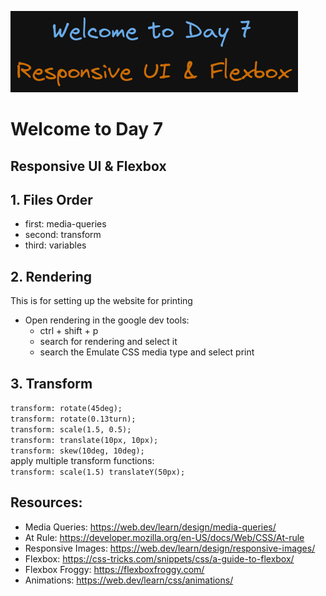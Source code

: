 ![image info](./welcome-day-07.png)

# Welcome to Day 7

## **Responsive UI & Flexbox**

## 1. Files Order

- first: media-queries
- second: transform
- third: variables

## 2. Rendering

This is for setting up the website for printing

- Open rendering in the google dev tools:
  - ctrl + shift + p
  - search for rendering and select it
  - search the Emulate CSS media type and select print

## 3. Transform

`transform: rotate(45deg);`  
`transform: rotate(0.13turn);`  
`transform: scale(1.5, 0.5);`  
`transform: translate(10px, 10px);`  
`transform: skew(10deg, 10deg);`  
apply multiple transform functions:  
`transform: scale(1.5) translateY(50px);`

## Resources:

- Media Queries: https://web.dev/learn/design/media-queries/
- At Rule: https://developer.mozilla.org/en-US/docs/Web/CSS/At-rule
- Responsive Images: https://web.dev/learn/design/responsive-images/
- Flexbox: https://css-tricks.com/snippets/css/a-guide-to-flexbox/
- Flexbox Froggy: https://flexboxfroggy.com/
- Animations: https://web.dev/learn/css/animations/
